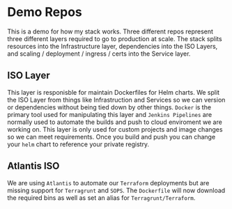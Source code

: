 # Demo Repos
This is a demo for how my stack works. Three different repos represent three different layers required to go to production at scale. The stack splits resources into the Infrastructure layer, dependencies into the ISO Layers, and scaling / deployment / ingress / certs into the Service layer.

## ISO Layer
This layer is responisble for maintain Dockerfiles for Helm charts. We split the ISO Layer from things like Infrastruction and Services so we can version or dependencies without being tied down by other things. `Docker` is the primary tool used for manipulating this layer and `Jenkins Pipelines` are normally used to automate the builds and push to cloud enviroment we are working on. This layer is only used for custom projects and image changes so we can meet requirements. Once you build and push you can change your `helm` chart to reference your private registry.

## Atlantis ISO
We are using `Atlantis` to automate our `Terraform` deployments but are missing support for `Terragrunt` and `SOPS`. The `Dockerfile` will now download the required bins as well as set an alias for `Terragrunt/Terraform`.

